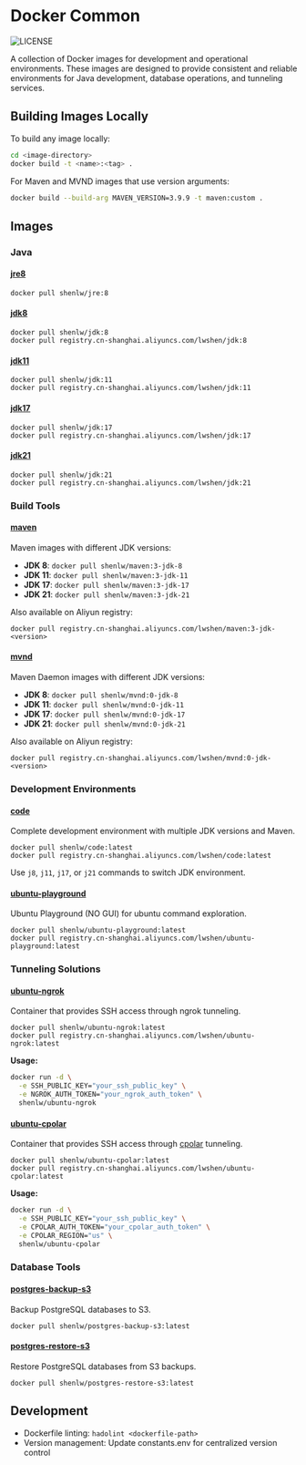 # Docker Common

![LICENSE](https://img.shields.io/github/license/lwshen/docker-common?style=flat)

A collection of Docker images for development and operational environments. These images are designed to provide consistent and reliable environments for Java development, database operations, and tunneling services.

## Building Images Locally

To build any image locally:

```bash
cd <image-directory>
docker build -t <name>:<tag> .
```

For Maven and MVND images that use version arguments:

```bash
docker build --build-arg MAVEN_VERSION=3.9.9 -t maven:custom .
```

## Images

### Java

#### [jre8](jre8/)
```
docker pull shenlw/jre:8
```

#### [jdk8](jdk/8/)
```
docker pull shenlw/jdk:8
docker pull registry.cn-shanghai.aliyuncs.com/lwshen/jdk:8
```

#### [jdk11](jdk/11/)
```
docker pull shenlw/jdk:11
docker pull registry.cn-shanghai.aliyuncs.com/lwshen/jdk:11
```

#### [jdk17](jdk/17/)
```
docker pull shenlw/jdk:17
docker pull registry.cn-shanghai.aliyuncs.com/lwshen/jdk:17
```

#### [jdk21](jdk/21/)
```
docker pull shenlw/jdk:21
docker pull registry.cn-shanghai.aliyuncs.com/lwshen/jdk:21
```

### Build Tools

#### [maven](maven/)

Maven images with different JDK versions:

- **JDK 8**: `docker pull shenlw/maven:3-jdk-8`
- **JDK 11**: `docker pull shenlw/maven:3-jdk-11`
- **JDK 17**: `docker pull shenlw/maven:3-jdk-17`
- **JDK 21**: `docker pull shenlw/maven:3-jdk-21`

Also available on Aliyun registry:
```
docker pull registry.cn-shanghai.aliyuncs.com/lwshen/maven:3-jdk-<version>
```

#### [mvnd](mvnd/)

Maven Daemon images with different JDK versions:

- **JDK 8**: `docker pull shenlw/mvnd:0-jdk-8`
- **JDK 11**: `docker pull shenlw/mvnd:0-jdk-11`
- **JDK 17**: `docker pull shenlw/mvnd:0-jdk-17`
- **JDK 21**: `docker pull shenlw/mvnd:0-jdk-21`

Also available on Aliyun registry:
```
docker pull registry.cn-shanghai.aliyuncs.com/lwshen/mvnd:0-jdk-<version>
```

### Development Environments

#### [code](code/)

Complete development environment with multiple JDK versions and Maven.

```
docker pull shenlw/code:latest
docker pull registry.cn-shanghai.aliyuncs.com/lwshen/code:latest
```

Use `j8`, `j11`, `j17`, or `j21` commands to switch JDK environment.

#### [ubuntu-playground](ubuntu-playground/)

Ubuntu Playground (NO GUI) for ubuntu command exploration.

```
docker pull shenlw/ubuntu-playground:latest
docker pull registry.cn-shanghai.aliyuncs.com/lwshen/ubuntu-playground:latest
```

### Tunneling Solutions

#### [ubuntu-ngrok](ubuntu-ngrok/)

Container that provides SSH access through ngrok tunneling.

```
docker pull shenlw/ubuntu-ngrok:latest
docker pull registry.cn-shanghai.aliyuncs.com/lwshen/ubuntu-ngrok:latest
```

**Usage:**
```bash
docker run -d \
  -e SSH_PUBLIC_KEY="your_ssh_public_key" \
  -e NGROK_AUTH_TOKEN="your_ngrok_auth_token" \
  shenlw/ubuntu-ngrok
```

#### [ubuntu-cpolar](ubuntu-cpolar/)

Container that provides SSH access through [cpolar](https://www.cpolar.com/) tunneling.

```
docker pull shenlw/ubuntu-cpolar:latest
docker pull registry.cn-shanghai.aliyuncs.com/lwshen/ubuntu-cpolar:latest
```

**Usage:**
```bash
docker run -d \
  -e SSH_PUBLIC_KEY="your_ssh_public_key" \
  -e CPOLAR_AUTH_TOKEN="your_cpolar_auth_token" \
  -e CPOLAR_REGION="us" \
  shenlw/ubuntu-cpolar
```

### Database Tools

#### [postgres-backup-s3](postgres-backup-s3/)

Backup PostgreSQL databases to S3.

```
docker pull shenlw/postgres-backup-s3:latest
```

#### [postgres-restore-s3](postgres-restore-s3/)

Restore PostgreSQL databases from S3 backups.

```
docker pull shenlw/postgres-restore-s3:latest
```

## Development

* Dockerfile linting: `hadolint <dockerfile-path>`
* Version management: Update constants.env for centralized version control